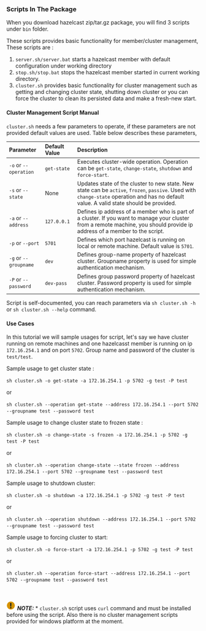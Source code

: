 ### Scripts In The Package

When you download hazelcast zip/tar.gz package, you will find 3 scripts under `bin` folder.

These scripts provides basic functionality for member/cluster management, These scripts are :

1. `server.sh/server.bat` starts a hazelcast member with default configuration under working directory
2. `stop.sh/stop.bat` stops the hazelcast member started in current working directory.
3. `cluster.sh` provides basic functionality for cluster management such as getting and changing cluster state, shutting down cluster or you can force the cluster to clean its persisted data and make a fresh-new start.

#### Cluster Management Script Manual

`cluster.sh` needs a few parameters to operate, if these parameters are not provided default values are used. Table below describes these parameters,

Parameter | Default Value | Description
:--------------|:------|:------------
`-o` or `--operation`|`get-state`|Executes cluster-wide operation. Operation can be `get-state`, `change-state`, `shutdown` and `force-start`.
`-s` or `--state`|None|Updates state of the cluster to new state. New state can be `active`, `frozen`, `passive`. Used with `change-state` operation and has no default value. A valid state should be provided.
`-a` or `--address`|`127.0.0.1`|Defines ip address of a member who is part of a cluster. If you want to manage your cluster from a remote machine, you should provide ip address of a member to the script.
`-p` or `--port`|`5701`|Defines which port hazelcast is running on local or remote machine. Default value is `5701`.
`-g` or `--groupname`|`dev`|Defines group-name property of hazelcast cluster. Groupname property is used for simple authentication mechanism.
`-P` or `--password`|`dev-pass`|Defines group password property of hazelcast cluster. Password property is used for simple authentication mechanism.

Script is self-documented, you can reach parameters via `sh cluster.sh -h` or `sh cluster.sh --help` command.

#### Use Cases

In this tutorial we will sample usages for script, let's say we have cluster running on remote machines and one hazelcasst member is running on ip `172.16.254.1` and on port
`5702`. Group name and password of the cluster is `test/test`.

Sample usage to get cluster state :

`sh cluster.sh -o get-state -a 172.16.254.1 -p 5702 -g test -P test`

or

`sh cluster.sh --operation get-state --address 172.16.254.1 --port 5702 --groupname test --password test`


Sample usage to change cluster state to frozen state :

`sh cluster.sh -o change-state -s frozen -a 172.16.254.1 -p 5702 -g test -P test`

or

`sh cluster.sh --operation change-state --state frozen --address 172.16.254.1 --port 5702 --groupname test --password test`



Sample usage to shutdown cluster:

`sh cluster.sh -o shutdown -a 172.16.254.1 -p 5702 -g test -P test`

or

`sh cluster.sh --operation shutdown --address 172.16.254.1 --port 5702 --groupname test --password test`

Sample usage to forcing cluster to start:

`sh cluster.sh -o force-start -a 172.16.254.1 -p 5702 -g test -P test`

or

`sh cluster.sh --operation force-start --address 172.16.254.1 --port 5702 --groupname test --password test`


<br></br>
![image](images/NoteSmall.jpg) ***NOTE:*** * `cluster.sh` script uses `curl` command and must be installed before using the script. Also there is no cluster management scripts provided for windows platform at the moment.
<br></br>